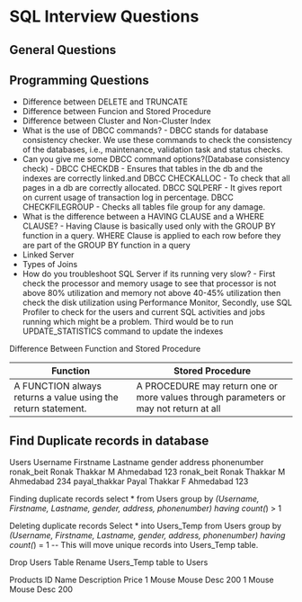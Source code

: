 # SQL Interview Questions

## General Questions

## Programming Questions

* Difference between DELETE and TRUNCATE
* Difference between Funcion and Stored Procedure
* Difference between Cluster and Non-Cluster Index
* What is the use of DBCC commands? - DBCC stands for database consistency checker. We use these commands to check the consistency of the databases, i.e., maintenance, validation task and status checks. 
* Can you give me some DBCC command options?(Database consistency check) - DBCC CHECKDB - Ensures that tables in the db and the indexes are correctly linked.and DBCC CHECKALLOC - To check that all pages in a db are correctly allocated. DBCC SQLPERF - It gives report on current usage of transaction log in percentage. DBCC CHECKFILEGROUP - Checks all tables file group for any damage.
* What is the difference between a HAVING CLAUSE and a WHERE CLAUSE? - Having Clause is basically used only with the GROUP BY function in a query. WHERE Clause is applied to each row before they are part of the GROUP BY function in a query
* Linked Server
* Types of Joins
* How do you troubleshoot SQL Server if its running very slow? - First check the processor and memory usage to see that processor is not above 80% utilization and memory not above 40-45% utilization then check the disk utilization using Performance Monitor, Secondly, use SQL Profiler to check for the users and current SQL activities and jobs running which might be a problem. Third would be to run UPDATE_STATISTICS command to update the indexes

Difference Between Function and Stored Procedure

| Function      | Stored Procedure |
| ----------- | ----------- |
| A FUNCTION always returns a value using the return statement. | A PROCEDURE may return one or more values through parameters or may not return at all |

## Find Duplicate records in database

Users
Username	Firstname	Lastname	gender		address		phonenumber
ronak_beit	Ronak		Thakkar		M		Ahmedabad	123
ronak_beit	Ronak		Thakkar		M		Ahmedabad	234
payal_thakkar	Payal		Thakkar		F		Ahmedabad	123

Finding duplicate records
select * from Users group by *(Username, Firstname, Lastname, gender, address, phonenumber)
having count(*) > 1

Deleting duplicate records
Select * into Users_Temp from Users group by *(Username, Firstname, Lastname, gender, address, phonenumber)
having count(*) = 1
-- This will move unique records into Users_Temp table.

Drop Users Table
Rename Users_Temp table to Users

Products
ID	Name	Description	Price
1	Mouse	Mouse Desc	200
1	Mouse	Mouse Desc	200
